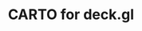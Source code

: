 ---
title: CARTO for deck.gl
description: "Build applications using CARTO & deck.gl's advanced framework for data visualization"
icon: "/img/icons/carto-deck.png"
repoUrl: https://github.com/visgl/deck.gl/tree/master/modules/carto

url: deck-gl
indexPage: "getting-started.md"

cascade:
  basePath: deck-gl
  menu:
    - title: "Getting started"
    - title: "Using the CartoLayer"
    - title: "Customizing the CartoLayer style"
    - title: "Rapid map prototyping"
    - title: "Examples"
      folder:
        - title: "Gallery"
        - title: "Basic examples"
          folder:
          - title: "Hello World"
          - title: "Builder Map"
          - title: "BigQuery Tileset Layer"
          - title: "Data Observatory Tileset Layer"
          - title: "CARTO Basemap"
          - title: "Interactivity"
          - title: "Icon Layer"
        - title: "Styling"
          folder:
            - title: "Color Bins Style"
            - title: "Color Categories Style"
            - title: "Color Continuous Style"
            - title: "Proportional Symbol Map"
            - title: "Zoom Based Styling"
        - title: "Clustering and Aggregation"
          folder:
            - title: "Clustering"
            - title: "Grid Layer"
            - title: "H3 Cluster Layer"
            - title: "H3 Indexed Data"
            - title: "Quadbin Indexed Data"
            - title: "Heatmap Layer"
            - title: "Hexagon Layer"
            - title: "S2 Layer"
        - title: "Advanced examples"
          folder:
            - title: "Arc Layer"
            - title: "Contour Layer"
            - title: "Extrusion"
            - title: "Globe View"
            - title: "Lighting"
            - title: "Trips Layer"
    - title: "Reference"
    - title: "Release Notes"
---